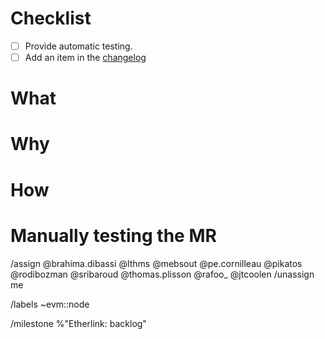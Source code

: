 <!-- EVM node merge request template. -->

# Checklist

- [ ] Provide automatic testing.
- [ ] Add an item in the [changelog](https://gitlab.com/tezos/tezos/-/blob/master/etherlink/CHANGES_NODE.md)

# What

<!-- Explain what your MR does without going into details. -->

# Why

<!-- Explain the motivation for your work. -->

# How

<!-- Explain how your MR achieves what it says it does and why it is a good way. -->
<!-- Discuss possible side-effects and other solutions you have considered. -->

# Manually testing the MR

<!-- Explain how to test you MR, preferably manually or by running a test. -->

/assign @brahima.dibassi @lthms @mebsout @pe.cornilleau @pikatos @rodibozman @sribaroud @thomas.plisson @rafoo\_ @jtcoolen
/unassign me


/labels ~evm::node

/milestone %"Etherlink: backlog"
